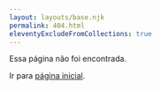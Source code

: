 ```yaml
---
layout: layouts/base.njk
permalink: 404.html
eleventyExcludeFromCollections: true
---
```


Essa página não foi encontrada.

Ir para <a href="/">página inicial</a>.
